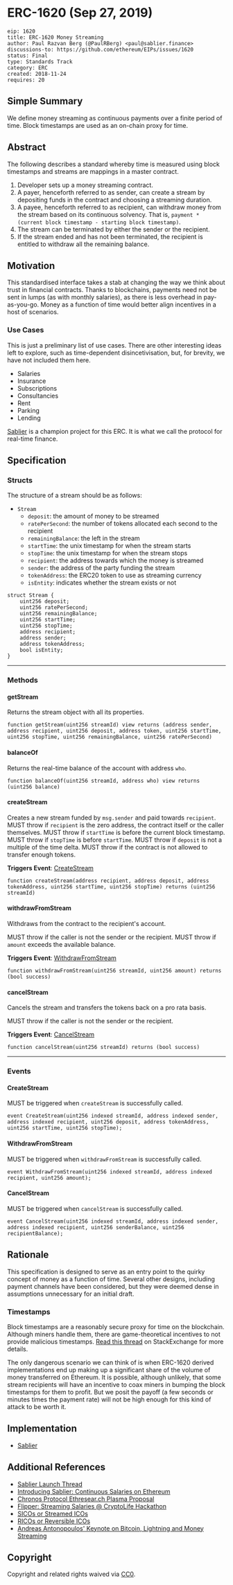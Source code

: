 ERC-1620 (Sep 27, 2019)
===
```
eip: 1620
title: ERC-1620 Money Streaming
author: Paul Razvan Berg (@PaulRBerg) <paul@sablier.finance>
discussions-to: https://github.com/ethereum/EIPs/issues/1620
status: Final
type: Standards Track
category: ERC
created: 2018-11-24
requires: 20
```

## Simple Summary

We define money streaming as continuous payments over a finite period of time. Block timestamps are used as an on-chain proxy for time.

## Abstract

The following describes a standard whereby time is measured using block timestamps and streams are mappings in a master contract.

1. Developer sets up a money streaming contract.
2. A payer, henceforth referred to as sender, can create a stream by depositing funds in the contract and choosing a streaming duration.
3. A payee, henceforth referred to as recipient, can withdraw money from the stream based on its continuous solvency. That is, `payment * (current block timestamp - starting block timestamp)`.
4. The stream can be terminated by either the sender or the recipient.
5. If the stream ended and has not been terminated, the recipient is entitled to withdraw all the remaining balance.

## Motivation

This standardised interface takes a stab at changing the way we think about trust in financial contracts. Thanks to blockchains, payments need not be sent in lumps (as with monthly salaries), as there is less overhead in pay-as-you-go. Money as a function of time would better align incentives in a host of scenarios.

### Use Cases

This is just a preliminary list of use cases. There are other interesting ideas left to explore, such as time-dependent disincetivisation, but, for brevity, we have not included them here.

- Salaries
- Insurance
- Subscriptions
- Consultancies
- Rent
- Parking
- Lending

[Sablier](https://sablier.finance) is a champion project for this ERC. It is what we call the protocol for real-time finance.

## Specification

### Structs

The structure of a stream should be as follows:

- `Stream`
    - `deposit`: the amount of money to be streamed
    - `ratePerSecond`: the number of tokens allocated each second to the recipient
    - `remainingBalance`: the left in the stream
    - `startTime`: the unix timestamp for when the stream starts
    - `stopTime`: the unix timestamp for when the stream stops
    - `recipient`: the address towards which the money is streamed
    - `sender`: the address of the party funding the stream
    - `tokenAddress`: the ERC20 token to use as streaming currency
    - `isEntity`: indicates whether the stream exists or not

```solidity
struct Stream {
    uint256 deposit;
    uint256 ratePerSecond;
    uint256 remainingBalance;
    uint256 startTime;
    uint256 stopTime;
    address recipient;
    address sender;
    address tokenAddress;
    bool isEntity;
}
```

---

### Methods

#### getStream

Returns the stream object with all its properties.

```solidity
function getStream(uint256 streamId) view returns (address sender, address recipient, uint256 deposit, address token, uint256 startTime, uint256 stopTime, uint256 remainingBalance, uint256 ratePerSecond)
```

#### balanceOf

Returns the real-time balance of the account with address `who`.

```solidity
function balanceOf(uint256 streamId, address who) view returns (uint256 balance)
```

#### createStream

Creates a new stream funded by `msg.sender` and paid towards `recipient`. MUST throw if `recipient` is the zero address, the contract itself or the caller themselves. MUST throw if `startTime` is before the current block timestamp. MUST throw if `stopTime` is before `startTime`. MUST throw if `deposit` is not a multiple of the time delta. MUST throw if the contract is not allowed to transfer enough tokens.

**Triggers Event**: [CreateStream](#createstream)

```solidity
function createStream(address recipient, address deposit, address tokenAddress, uint256 startTime, uint256 stopTime) returns (uint256 streamId)
```

#### withdrawFromStream

Withdraws from the contract to the recipient's account.

MUST throw if the caller is not the sender or the recipient. MUST throw if `amount` exceeds the available balance.

**Triggers Event**: [WithdrawFromStream](#withdrawfromstream)

```solidity
function withdrawFromStream(uint256 streamId, uint256 amount) returns (bool success)
```

#### cancelStream

Cancels the stream and transfers the tokens back on a pro rata basis.

MUST throw if the caller is not the sender or the recipient.

**Triggers Event**: [CancelStream](#cancelstream)

```solidity
function cancelStream(uint256 streamId) returns (bool success)
```

---

### Events

#### CreateStream

MUST be triggered when `createStream` is successfully called.

```solidity
event CreateStream(uint256 indexed streamId, address indexed sender, address indexed recipient, uint256 deposit, address tokenAddress, uint256 startTime, uint256 stopTime);
```

#### WithdrawFromStream

MUST be triggered when `withdrawFromStream` is successfully called.

```solidity
event WithdrawFromStream(uint256 indexed streamId, address indexed recipient, uint256 amount);
```

#### CancelStream

MUST be triggered when `cancelStream` is successfully called.

```solidity
event CancelStream(uint256 indexed streamId, address indexed sender, address indexed recipient, uint256 senderBalance, uint256 recipientBalance);
```

## Rationale

This specification is designed to serve as an entry point to the quirky concept of money as a function of time. Several other designs, including payment channels have been considered, but they were deemed dense in assumptions unnecessary for an initial draft.

### Timestamps

Block timestamps are a reasonably secure proxy for time on the blockchain. Although miners handle them, there are game-theoretical incentives to not provide malicious timestamps. [Read this thread](https://ethereum.stackexchange.com/questions/413/can-a-contract-safely-rely-on-block-timestamp) on StackExchange for more details.

The only dangerous scenario we can think of is when ERC-1620 derived implementations end up making up a significant share of the volume of money transferred on Ethereum. It is possible, although unlikely, that some stream recipients will have an incentive to coax miners in bumping the block timestamps for them to profit. But we posit the payoff (a few seconds or minutes times the payment rate) will not be high enough for this kind of attack to be worth it.

## Implementation

- [Sablier](https://github.com/sablierhq/sablier/)

## Additional References

- [Sablier Launch Thread](https://twitter.com/SablierHQ/status/1205533344886411264)
- [Introducing Sablier: Continuous Salaries on Ethereum](https://medium.com/sablier/introducing-sablier-continuous-payments-on-ethereum-c2bf04446d31)
- [Chronos Protocol Ethresear.ch Plasma Proposal](https://ethresear.ch/t/chronos-a-quirky-application-proposal-for-plasma/2928?u=paulrberg)
- [Flipper: Streaming Salaries @ CryptoLife Hackathon](https://devpost.com/software/flipper-3gvl4b)
- [SICOs or Streamed ICOs](https://ethresear.ch/t/chronos-a-quirky-application-proposal-for-plasma/2928/14?u=paulrberg)
- [RICOs or Reversible ICOs](https://twitter.com/feindura/status/1058057076306518017)
- [Andreas Antonopoulos' Keynote on Bitcoin, Lightning and Money Streaming](https://www.youtube.com/watch?v=gF_ZQ_eijPs)

## Copyright

Copyright and related rights waived via [CC0](https://creativecommons.org/publicdomain/zero/1.0/).
